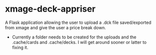 # xmage-deck-appriser
A Flask application allowing the user to upload a .dck file saved/exported from xmage and give the user a price break down.

* Currently a folder needs to be created for the uploads and the .cache/cards and .cache/decks. I will get around sooner or latter to fixing it.

<!-- Google pewdiepie asmr music markiplier old town road pewdiepie vs t eries billie eilish fortnite david dobrik jacksepticeye james charles joe rogan baby shark bts dantdm snl game grumps cnn wwe lofi -->